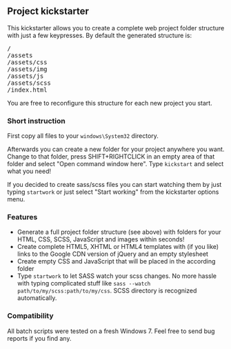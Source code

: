 ## Project kickstarter ##

This kickstarter allows you to create a complete web project folder structure with just a few keypresses. By default the generated structure is:

<pre>/
/assets
/assets/css
/assets/img
/assets/js
/assets/scss
/index.html</pre>

You are free to reconfigure this structure for each new project you start.

### Short instruction ###

First copy all files to your `windows\System32` directory. 

Afterwards you can create a new folder for your project anywhere you want. 
Change to that folder, press SHIFT+RIGHTCLICK in an empty area of that folder and select "Open command window here". 
Type `kickstart` and select what you need!

If you decided to create sass/scss files you can start watching them by just typing `startwork` or just select "Start working" from the kickstarter options menu.


### Features ###

* Generate a full project folder structure (see above) with folders for your HTML, CSS, SCSS, JavaScript and images within seconds!
* Create complete HTML5, XHTML or HTML4 templates with (if you like) links to the Google CDN version of jQuery and an empty stylesheet
* Create empty CSS and JavaScript that will be placed in the according folder
* Type `startwork` to let SASS watch your scss changes. No more hassle with typing complicated stuff like `sass --watch path/to/my/scss:path/to/my/css`. SCSS directory is recognized automatically.


### Compatibility ###

All batch scripts were tested on a fresh Windows 7. Feel free to send bug reports if you find any.